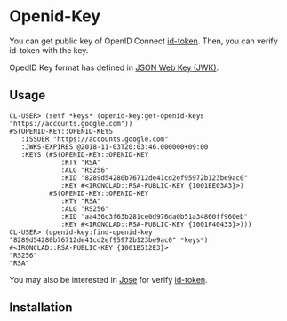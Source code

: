 # Openid-Key

You can get public key of OpenID Connect [id-token][id-token].
Then, you can verify id-token with the key.

OpedID Key format has defined in [JSON Web Key (JWK)][JWK].

## Usage

```
CL-USER> (setf *keys* (openid-key:get-openid-keys "https://accounts.google.com"))
#S(OPENID-KEY::OPENID-KEYS
   :ISSUER "https://accounts.google.com"
   :JWKS-EXPIRES @2018-11-03T20:03:46.000000+09:00
   :KEYS (#S(OPENID-KEY::OPENID-KEY
             :KTY "RSA"
             :ALG "RS256"
             :KID "8289d54280b76712de41cd2ef95972b123be9ac0"
             :KEY #<IRONCLAD::RSA-PUBLIC-KEY {1001EE03A3}>)
          #S(OPENID-KEY::OPENID-KEY
             :KTY "RSA"
             :ALG "RS256"
             :KID "aa436c3f63b281ce0d976da0b51a34860ff960eb"
             :KEY #<IRONCLAD::RSA-PUBLIC-KEY {1001F40433}>)))
CL-USER> (openid-key:find-openid-key "8289d54280b76712de41cd2ef95972b123be9ac0" *keys*)
#<IRONCLAD::RSA-PUBLIC-KEY {1001B512E3}>
"RS256"
"RSA"
```

You may also be interested in [Jose][Jose] for verify [id-token][id-token].

## Installation


[Jose]: http://quickdocs.org/jose/
[JWK]: https://tools.ietf.org/html/rfc7517
[id-token]: https://openid.net/specs/openid-connect-core-1_0.html
